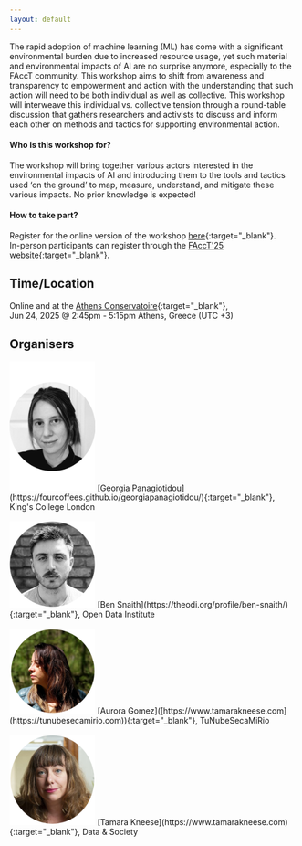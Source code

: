 ```yaml
---
layout: default
---
```


The rapid adoption of machine learning (ML) has come with a significant environmental burden due to increased resource usage, yet such material and environmental impacts of AI are no surprise anymore, especially to the FAccT community. This workshop aims to shift from awareness and transparency to empowerment and action with the understanding that such action will need to be both individual as well as collective. This workshop will interweave this individual vs. collective tension through a round-table discussion that gathers researchers and activists to discuss and inform each other on methods and tactics for supporting environmental action.  

#### Who is this workshop for?

The workshop will bring together various actors interested in the environmental impacts of AI and introducing them to the tools and tactics used ‘on the ground’ to map, measure, understand, and mitigate these various impacts. No prior knowledge is expected! 

#### How to take part?

Register for the online version of the workshop [here](){:target="_blank"}.
<br>
In-person participants can register through the [FAccT'25 website](https://facctconference.org){:target="_blank"}.

## Time/Location
Online and at the [Athens Conservatoire](https://www.athensconservatoire.gr/){:target="_blank"},
<br>
Jun 24, 2025 @ 2:45pm - 5:15pm Athens, Greece (UTC +3)


## Organisers 
<img src="assets/css/georgia2.png" alt="Georgia's Photo" width="150" />
[Georgia Panagiotidou](https://fourcoffees.github.io/georgiapanagiotidou/){:target="_blank"}, King's College London 
<br>
<br>
<img src="assets/css/ben.png" alt="Ben's Photo" width="150"/>
[Ben Snaith](https://theodi.org/profile/ben-snaith/){:target="_blank"}, Open Data Institute   

<br>
<br>
<img src="assets/css/tunebe.png" alt="Aurora's Photo" width="150"/>
[Aurora Gomez]([https://www.tamarakneese.com](https://tunubesecamirio.com)){:target="_blank"}, TuNubeSecaMiRio  

<br>
<br>
<img src="assets/css/tkneese.png" alt="Tamara's Photo" width="150"/>
[Tamara Kneese](https://www.tamarakneese.com){:target="_blank"}, Data & Society

<br>
<br>
